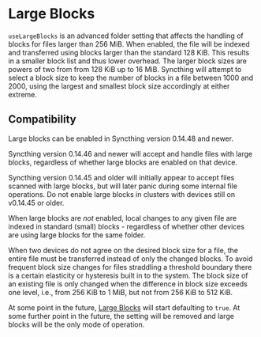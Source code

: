 # Large Blocks

`useLargeBlocks` is an advanced folder setting that affects the handling of blocks for files larger than 256 MiB. When enabled, the file will be indexed and transferred using blocks larger than the standard 128 KiB. This results in a smaller block list and thus lower overhead. The larger block sizes are powers of two from from 128 KiB up to 16 MiB. Syncthing will attempt to select a block size to keep the number of blocks in a file between 1000 and 2000, using the largest and smallest block size accordingly at either extreme.

## Compatibility

Large blocks can be enabled in Syncthing version 0.14.48 and newer.

Syncthing version 0.14.46 and newer will accept and handle files with large blocks, regardless of whether large blocks are enabled on that device.

Syncthing version 0.14.45 and older will initially appear to accept files scanned with large blocks, but will later panic during some internal file operations. Do not enable large blocks in clusters with devices still on v0.14.45 or older.

When large blocks are _not_ enabled, local changes to any given file are indexed in standard \(small\) blocks - regardless of whether other devices are using large blocks for the same folder.

When two devices do not agree on the desired block size for a file, the entire file must be transferred instead of only the changed blocks. To avoid frequent block size changes for files straddling a threshold boundary there is a certain elasticity or hysteresis built in to the system. The block size of an existing file is only changed when the difference in block size exceeds one level, i.e., from 256 KiB to 1 MiB, but not from 256 KiB to 512 KiB.

At some point in the future, [Large Blocks](folder-uselargeblocks.md) will start defaulting to `true`. At some further point in the future, the setting will be removed and large blocks will be the only mode of operation.


